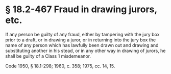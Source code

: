 # § 18.2-467 Fraud in drawing jurors, etc.

<p>If any person be guilty of any fraud, either by tampering with the jury box prior to a draft, or in drawing a juror, or in returning into the jury box the name of any person which has lawfully been drawn out and drawing and substituting another in his stead, or in any other way in drawing of jurors, he shall be guilty of a Class 1 misdemeanor.</p><p>Code 1950, § 18.1-298; 1960, c. 358; 1975, cc. 14, 15.</p>